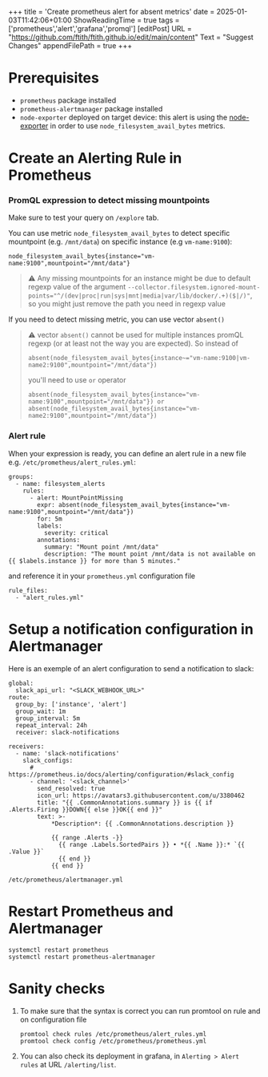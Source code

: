 +++
title = 'Create prometheus alert for absent metrics'
date = 2025-01-03T11:42:06+01:00
ShowReadingTime = true
tags = ['prometheus','alert','grafana','promql']
[editPost]
URL = "https://github.com/ftith/ftith.github.io/edit/main/content"
Text = "Suggest Changes"
appendFilePath = true
+++

# Prerequisites
- `prometheus` package installed
- `prometheus-alertmanager` package installed
- `node-exporter` deployed on target device: this alert is using the [node-exporter](https://github.com/prometheus/node_exporter) in order to use `node_filesystem_avail_bytes` metrics.

# Create an Alerting Rule in Prometheus

### PromQL expression to detect missing mountpoints
Make sure to test your query on `/explore` tab. 

You can use metric `node_filesystem_avail_bytes` to detect specific mountpoint (e.g. `/mnt/data`) on specific instance (e.g `vm-name:9100`):
```
node_filesystem_avail_bytes{instance="vm-name:9100",mountpoint="/mnt/data"}
```
> ⚠ Any missing mountpoints for an instance might be due to default regexp value of the argument `--collector.filesystem.ignored-mount-points="^/(dev|proc|run|sys|mnt|media|var/lib/docker/.+)($|/)"`, so you might just remove the path you need in regexp value

If you need to detect missing metric, you can use vector `absent()`

> ⚠ vector `absent()` cannot be used for multiple instances promQL regexp (or at least not the way you are expected). 
> So instead of 
> ```
> absent(node_filesystem_avail_bytes{instance~="vm-name:9100|vm-name2:9100",mountpoint="/mnt/data"})
> ```
> you'll need to use `or` operator
> ```
> absent(node_filesystem_avail_bytes{instance="vm-name:9100",mountpoint="/mnt/data"}) or absent(node_filesystem_avail_bytes{instance="vm-name2:9100",mountpoint="/mnt/data"})
> ```

### Alert rule
When your expression is ready, you can define an alert rule in a new file e.g. `/etc/prometheus/alert_rules.yml`:
```
groups:
  - name: filesystem_alerts
    rules:
      - alert: MountPointMissing
        expr: absent(node_filesystem_avail_bytes{instance="vm-name:9100",mountpoint="/mnt/data"})
        for: 5m
        labels:
          severity: critical
        annotations:
          summary: "Mount point /mnt/data"
          description: "The mount point /mnt/data is not available on {{ $labels.instance }} for more than 5 minutes."
```

and reference it in your `prometheus.yml` configuration file
```
rule_files:
  - "alert_rules.yml"
```

# Setup a notification configuration in Alertmanager
Here is an exemple of an alert configuration to send a notification to slack:
```
global:
  slack_api_url: "<SLACK_WEBHOOK_URL>"
route:
  group_by: ['instance', 'alert']
  group_wait: 1m
  group_interval: 5m
  repeat_interval: 24h
  receiver: slack-notifications

receivers:
  - name: 'slack-notifications'
    slack_configs:
      # https://prometheus.io/docs/alerting/configuration/#slack_config
      - channel: '<slack_channel>'
        send_resolved: true
        icon_url: https://avatars3.githubusercontent.com/u/3380462
        title: "{{ .CommonAnnotations.summary }} is {{ if .Alerts.Firing }}DOWN{{ else }}OK{{ end }}"
        text: >-
            *Description*: {{ .CommonAnnotations.description }}
            
            {{ range .Alerts -}}
              {{ range .Labels.SortedPairs }} • *{{ .Name }}:* `{{ .Value }}`
              {{ end }}
            {{ end }}
```
`/etc/prometheus/alertmanager.yml`

# Restart Prometheus and Alertmanager 
```
systemctl restart prometheus
systemctl restart prometheus-alertmanager
```



# Sanity checks
1. To make sure that the syntax is correct you can run promtool on rule and on configuration file
    ```
    promtool check rules /etc/prometheus/alert_rules.yml
    promtool check config /etc/prometheus/prometheus.yml
    ```
1. You can also check its deployment in grafana,  in `Alerting > Alert rules` at URL `/alerting/list`.
